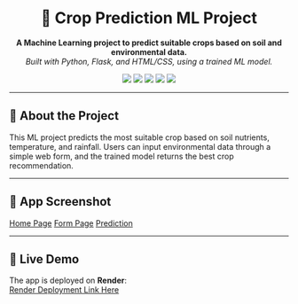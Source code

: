 <h1 align="center">🌾 Crop Prediction ML Project</h1>

<p align="center">
  <b>A Machine Learning project to predict suitable crops based on soil and environmental data.</b><br/>
  <i>Built with Python, Flask, and HTML/CSS, using a trained ML model.</i>
</p>

<p align="center">
  <img src="https://img.shields.io/badge/status-Active-success?style=flat-square"/>
  <img src="https://img.shields.io/badge/language-Python-blue?style=flat-square"/>
  <img src="https://img.shields.io/badge/framework-Flask-orange?style=flat-square"/>
  <img src="https://img.shields.io/badge/frontend-HTML/CSS-lightgrey?style=flat-square"/>
  <img src="https://img.shields.io/badge/deployment-Render-green?style=flat-square"/>
</p>

---

## 📄 About the Project
This ML project predicts the most suitable crop based on soil nutrients, temperature, and rainfall. Users can input environmental data through a simple web form, and the trained model returns the best crop recommendation.

---

## 📸 App Screenshot

[Home Page](website_preview/index_page.png)
[Form Page](website_preview/form_page.png)
[Prediction](website_preview/prediction.png)


---

## 🚀 Live Demo
The app is deployed on **Render**:  
[Render Deployment Link Here](https://python-ml-crop-prediction-5.onrender.com/)
